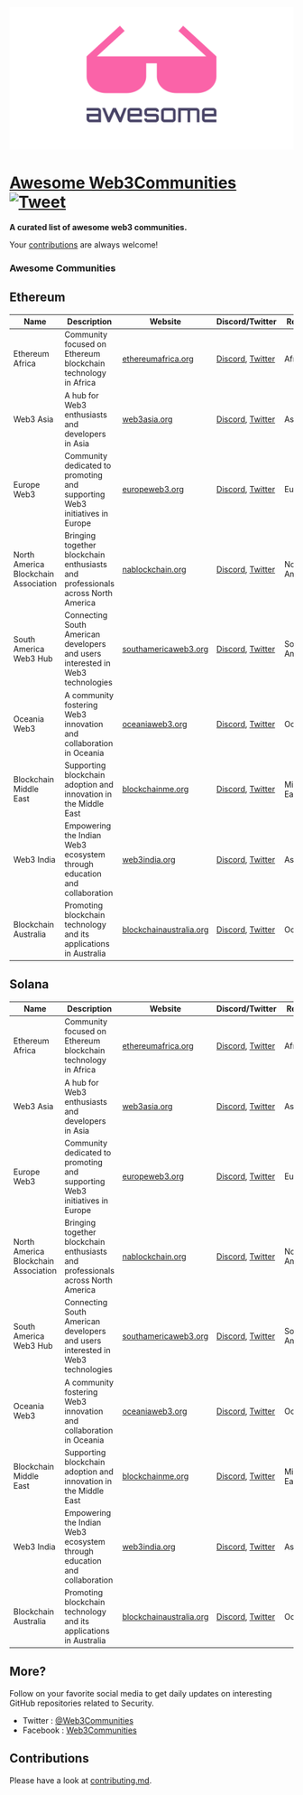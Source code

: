 ![Awesome Web3Communities](web3-communities.png)

# [Awesome Web3Communities](https://github.com/devcraft1/awesome-web3-communities) [![Tweet](https://img.shields.io/twitter/url/http/shields.io.svg?style=social)](https://twitter.com/intent/tweet?text=Awesome%20Web3Communities%20-%20a%20A%20curated%20list%20of%20awesome%20web3%2communities%20by%20@Web3Communities&url=https://github.com/devcraft1/awesome-web3-communities)

**A curated list of awesome web3 communities.**

Your [contributions](contributing.md) are always welcome!

### Awesome Communities

## Ethereum

| Name                                 | Description                                                                     | Website                                                     | Discord/Twitter                                                                   | Region        | Country   |
| ------------------------------------ | ------------------------------------------------------------------------------- | ----------------------------------------------------------- | --------------------------------------------------------------------------------- | ------------- | --------- |
| Ethereum Africa                      | Community focused on Ethereum blockchain technology in Africa                   | [ethereumafrica.org](https://ethereumafrica.org/)           | [Discord](discord.gg/ethereum-africa), [Twitter](twitter.com/ethereumafrica)      | Africa        | -         |
| Web3 Asia                            | A hub for Web3 enthusiasts and developers in Asia                               | [web3asia.org](https://web3asia.org/)                       | [Discord](discord.gg/web3-asia), [Twitter](twitter.com/web3asia)                  | Asia          | -         |
| Europe Web3                          | Community dedicated to promoting and supporting Web3 initiatives in Europe      | [europeweb3.org](https://europeweb3.org/)                   | [Discord](discord.gg/europe-web3), [Twitter](twitter.com/europeweb3)              | Europe        | -         |
| North America Blockchain Association | Bringing together blockchain enthusiasts and professionals across North America | [nablockchain.org](https://nablockchain.org/)               | [Discord](discord.gg/nablockchain), [Twitter](twitter.com/nablockchain)           | North America | -         |
| South America Web3 Hub               | Connecting South American developers and users interested in Web3 technologies  | [southamericaweb3.org](https://southamericaweb3.org/)       | [Discord](discord.gg/south-america-web3), [Twitter](twitter.com/southamericaweb3) | South America | -         |
| Oceania Web3                         | A community fostering Web3 innovation and collaboration in Oceania              | [oceaniaweb3.org](https://oceaniaweb3.org/)                 | [Discord](discord.gg/oceania-web3), [Twitter](twitter.com/oceaniaweb3)            | Oceania       | -         |
| Blockchain Middle East               | Supporting blockchain adoption and innovation in the Middle East                | [blockchainme.org](https://blockchainme.org/)               | [Discord](discord.gg/blockchain-me), [Twitter](twitter.com/blockchainme)          | Middle East   | -         |
| Web3 India                           | Empowering the Indian Web3 ecosystem through education and collaboration        | [web3india.org](https://web3india.org/)                     | [Discord](discord.gg/web3-india), [Twitter](twitter.com/web3india)                | Asia          | India     |
| Blockchain Australia                 | Promoting blockchain technology and its applications in Australia               | [blockchainaustralia.org](https://blockchainaustralia.org/) | [Discord](discord.gg/blockchain-australia), [Twitter](twitter.com/blockchainau)   | Oceania       | Australia |

## Solana

| Name                                 | Description                                                                     | Website                                                     | Discord/Twitter                                                                   | Region        | Country   |
| ------------------------------------ | ------------------------------------------------------------------------------- | ----------------------------------------------------------- | --------------------------------------------------------------------------------- | ------------- | --------- |
| Ethereum Africa                      | Community focused on Ethereum blockchain technology in Africa                   | [ethereumafrica.org](https://ethereumafrica.org/)           | [Discord](discord.gg/ethereum-africa), [Twitter](twitter.com/ethereumafrica)      | Africa        | -         |
| Web3 Asia                            | A hub for Web3 enthusiasts and developers in Asia                               | [web3asia.org](https://web3asia.org/)                       | [Discord](discord.gg/web3-asia), [Twitter](twitter.com/web3asia)                  | Asia          | -         |
| Europe Web3                          | Community dedicated to promoting and supporting Web3 initiatives in Europe      | [europeweb3.org](https://europeweb3.org/)                   | [Discord](discord.gg/europe-web3), [Twitter](twitter.com/europeweb3)              | Europe        | -         |
| North America Blockchain Association | Bringing together blockchain enthusiasts and professionals across North America | [nablockchain.org](https://nablockchain.org/)               | [Discord](discord.gg/nablockchain), [Twitter](twitter.com/nablockchain)           | North America | -         |
| South America Web3 Hub               | Connecting South American developers and users interested in Web3 technologies  | [southamericaweb3.org](https://southamericaweb3.org/)       | [Discord](discord.gg/south-america-web3), [Twitter](twitter.com/southamericaweb3) | South America | -         |
| Oceania Web3                         | A community fostering Web3 innovation and collaboration in Oceania              | [oceaniaweb3.org](https://oceaniaweb3.org/)                 | [Discord](discord.gg/oceania-web3), [Twitter](twitter.com/oceaniaweb3)            | Oceania       | -         |
| Blockchain Middle East               | Supporting blockchain adoption and innovation in the Middle East                | [blockchainme.org](https://blockchainme.org/)               | [Discord](discord.gg/blockchain-me), [Twitter](twitter.com/blockchainme)          | Middle East   | -         |
| Web3 India                           | Empowering the Indian Web3 ecosystem through education and collaboration        | [web3india.org](https://web3india.org/)                     | [Discord](discord.gg/web3-india), [Twitter](twitter.com/web3india)                | Asia          | India     |
| Blockchain Australia                 | Promoting blockchain technology and its applications in Australia               | [blockchainaustralia.org](https://blockchainaustralia.org/) | [Discord](discord.gg/blockchain-australia), [Twitter](twitter.com/blockchainau)   | Oceania       | Australia |

## More?

Follow on your favorite social media to get daily updates on interesting GitHub repositories related to Security.

- Twitter : [@Web3Communities](https://twitter.com/web3Communities)
- Facebook : [Web3Communities](https://www.facebook.com/web3Communities)

## Contributions

Please have a look at [contributing.md](contributing.md).
